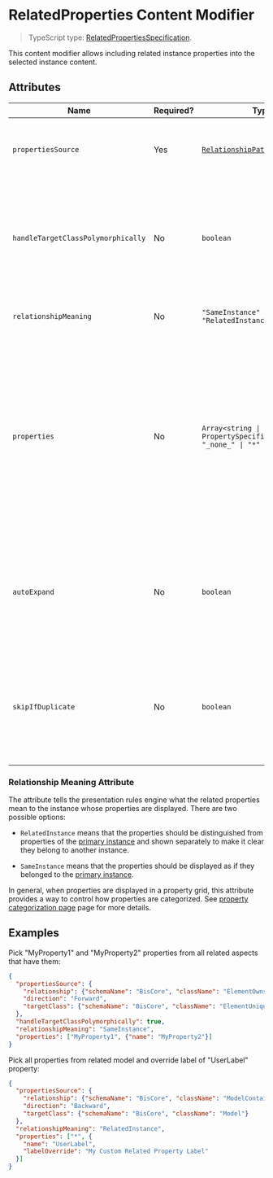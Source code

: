 # RelatedProperties Content Modifier

> TypeScript type: [RelatedPropertiesSpecification]($presentation-common).

This content modifier allows including related instance properties into the selected instance content.

## Attributes

| Name                               | Required? | Type                                                                                | Default                        | Meaning                                                                                                                                                                                                                                                                                            |
| ---------------------------------- | --------- | ----------------------------------------------------------------------------------- | ------------------------------ | -------------------------------------------------------------------------------------------------------------------------------------------------------------------------------------------------------------------------------------------------------------------------------------------------- |
| `propertiesSource`                 | Yes       | [`RelationshipPathSpecification`](../Common-Rules/RelationshipPathSpecification.md) |                                | [Specification of the relationship path](../Common-Rules/RelationshipPathSpecification.md) to follow when looking for related properties.                                                                                                                                                          |
| `handleTargetClassPolymorphically` | No        | `boolean`                                                                           | `false`                        | Should the target class specified in `propertiesSource` be handled polymorphically. This means properties of not only the target class, but also all its subclasses are loaded.                                                                                                                    |
| `relationshipMeaning`              | No        | `"SameInstance" \| "RelatedInstance"`                                               | `"RelatedInstance"`            | Meaning of the relationship. See [below](#relationship-meaning-attribute) for more details.                                                                                                                                                                                                        |
| `properties`                       | No        | `Array<string \| PropertySpecification> \| "_none_" \| "*"`                         | All properties in target class | List of names or definitions of related class properties that should be included in the content. `_none_` means none of the properties should be picked up. `*` means all properties should be picked up and is also allowed to be specified as a member item - see [examples](#examples) section. |
| `autoExpand`                       | No        | `boolean`                                                                           | `false`                        | Should field containing related properties be automatically expanded. Only takes effect when related properties are displayed as a struct.                                                                                                                                                         |
| `skipIfDuplicate`                  | No        | `boolean`                                                                           | `false`                        | Should this related properties specification be ignored if it duplicates another higher priority specification for the same relationship.                                                                                                                                                          |

### Relationship Meaning Attribute

The attribute tells the presentation rules engine what the related properties mean to the instance whose properties are displayed. There are two possible options:

- `RelatedInstance` means that the properties should be distinguished from properties of the [primary instance](./Terminology.md#primary-instance) and shown separately to make it clear they belong to another instance.

- `SameInstance` means that the properties should be displayed as if they belonged to the [primary instance](./Terminology.md#primary-instance).

In general, when properties are displayed in a property grid, this attribute provides a way to control how properties are categorized. See [property categorization page](./PropertyCategorization.md) page for more details.

## Examples

Pick "MyProperty1" and "MyProperty2" properties from all related aspects that have them:

```JSON
{
  "propertiesSource": {
    "relationship": {"schemaName": "BisCore", "className": "ElementOwnsUniqueAspect"},
    "direction": "Forward",
    "targetClass": {"schemaName": "BisCore", "className": "ElementUniqueAspect"}
  },
  "handleTargetClassPolymorphically": true,
  "relationshipMeaning": "SameInstance",
  "properties": ["MyProperty1", {"name": "MyProperty2"}]
}
```

Pick all properties from related model and override label of "UserLabel" property:

```JSON
{
  "propertiesSource": {
    "relationship": {"schemaName": "BisCore", "className": "ModelContainsElements"},
    "direction": "Backward",
    "targetClass": {"schemaName": "BisCore", "className": "Model"}
  },
  "relationshipMeaning": "RelatedInstance",
  "properties": ["*", {
    "name": "UserLabel",
    "labelOverride": "My Custom Related Property Label"
  }]
}
```
